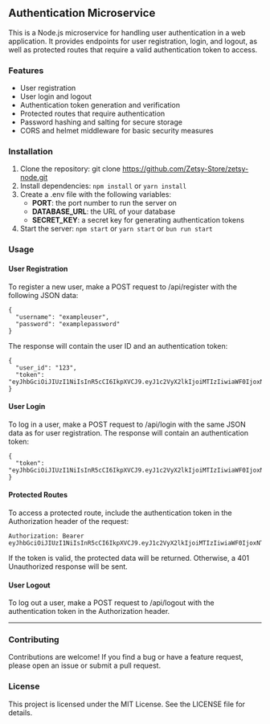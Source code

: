## Authentication Microservice

This is a Node.js microservice for handling user authentication in a web application. It provides endpoints for user registration, login, and logout, as well as protected routes that require a valid authentication token to access.

### Features
* User registration
* User login and logout
* Authentication token generation and verification
* Protected routes that require authentication
* Password hashing and salting for secure storage
* CORS and helmet middleware for basic security measures

### Installation
1. Clone the repository: git clone https://github.com/Zetsy-Store/zetsy-node.git
2. Install dependencies: `npm install` or `yarn install`
3. Create a .env file with the following variables:
   * **PORT**: the port number to run the server on
   * **DATABASE_URL**: the URL of your database
   * **SECRET_KEY**: a secret key for generating authentication tokens
4. Start the server: `npm start` or `yarn start` or `bun run start`

### Usage
#### User Registration
To register a new user, make a POST request to /api/register with the following JSON data:
```
{
  "username": "exampleuser",
  "password": "examplepassword"
}
```

The response will contain the user ID and an authentication token:
```
{
  "user_id": "123",
  "token": "eyJhbGciOiJIUzI1NiIsInR5cCI6IkpXVCJ9.eyJ1c2VyX2lkIjoiMTIzIiwiaWF0IjoxNTE2MjM5MDIyfQ.Xs3qCpq7aWcqLf8fyv7PQcQEkz74MnWkT8Yv7rPCnNk"
}

```

#### User Login
To log in a user, make a POST request to /api/login with the same JSON data as for user registration. The response will contain an authentication token:
```
{
  "token": "eyJhbGciOiJIUzI1NiIsInR5cCI6IkpXVCJ9.eyJ1c2VyX2lkIjoiMTIzIiwiaWF0IjoxNTE2MjM5MDIyfQ.Xs3qCpq7aWcqLf8fyv7PQcQEkz74MnWkT8Yv7rPCnNk"
}
```

#### Protected Routes
To access a protected route, include the authentication token in the Authorization header of the request:

```
Authorization: Bearer eyJhbGciOiJIUzI1NiIsInR5cCI6IkpXVCJ9.eyJ1c2VyX2lkIjoiMTIzIiwiaWF0IjoxNTE2MjM5MDIyfQ.Xs3qCpq7aWcqLf8fyv7PQcQEkz74MnWkT8Yv7rPCnNk
```

If the token is valid, the protected data will be returned. Otherwise, a 401 Unauthorized response will be sent.

#### User Logout
To log out a user, make a POST request to /api/logout with the authentication token in the Authorization header.

---

### Contributing
Contributions are welcome! If you find a bug or have a feature request, please open an issue or submit a pull request.

### License
This project is licensed under the MIT License. See the LICENSE file for details.